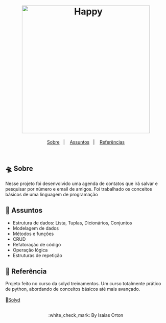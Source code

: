 <h1 align="center">
    <img alt="Happy" title="Happy" src="https://blog.vulpi.com.br/wp-content/uploads/2018/01/python-1.png" width="400px"/>
</h1>

<p align="center">
  <a href="https://github.com/isaias0rt0n/agenda-contatos/blob/main/README.md#flying_saucer-sobre">Sobre</a>&nbsp;&nbsp;&nbsp;|&nbsp;&nbsp;&nbsp;
  <a href="https://github.com/isaias0rt0n/agenda-contatos/blob/main/README.md#bookmark_tabs-assuntos">Assuntos</a>&nbsp;&nbsp;&nbsp;|&nbsp;&nbsp;&nbsp;
  <a href="#-referencia">Referências</a>
</p>
<br>

## :flying_saucer: Sobre

Nesse projeto foi desenvolvido uma agenda de contatos que irá salvar e pesquisar por número e email de amigos. Foi trabalhado os conceitos básicos de uma linguagem de programação

## :bookmark_tabs: Assuntos

- Estrutura de dados: Lista, Tuplas, Dicionários, Conjuntos
- Modelagem de dados
- Métodos e funções
- CRUD
- Refatoração de código
- Operação lógica
- Estruturas de repetição

## :open_file_folder: Referência

Projeto feito no curso da solyd treinamentos. Um curso totalmente prático de python, abordando de conceitos básicos até mais avançado. <br><br>
:pushpin:[Solyd](https://solyd.com.br/) <br><br>

<p align="center">:white_check_mark: By Isaias Orton</p>
